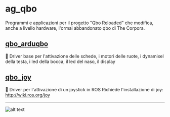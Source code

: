 # ag_qbo #

Programmi e applicazioni per il progetto "Qbo Reloaded" che modifica, anche a livello hardware, l'ormai abbandonato qbo di The Corpora.

## [qbo_arduqbo](qbo_arduqbo) ##
:robot: Driver base per l'attivazione delle schede, i motori delle ruote, i dynamixel della testa, i led della bocca, il led del naso, il display

## [qbo_joy](joy) ##
:small_orange_diamond: Driver per l'attivazione di un joystick in ROS
Richiede l'installazione di joy: http://wiki.ros.org/joy
___
![alt text](https://gavazzionline.files.wordpress.com/2014/01/img_6916.jpg?w=200)
